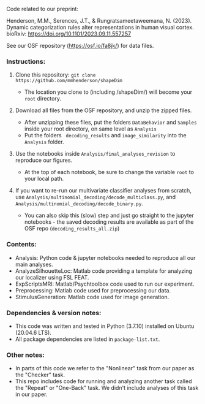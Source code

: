 Code related to our preprint: 

Henderson, M.M., Serences, J.T., & Rungratsameetaweemana, N. (2023). Dynamic categorization rules alter representations in human visual cortex. bioRxiv: https://doi.org/10.1101/2023.09.11.557257

See our OSF repository (https://osf.io/fa8jk/) for data files. 

### Instructions:
1. Clone this repository: ``` git clone https://github.com/mmhenderson/shapeDim ```
	* The location you clone to (including /shapeDim/) will become your ``` root ``` directory.
	
2. Download all files from the OSF repository, and unzip the zipped files.
	* After unzipping these files, put the folders ```DataBehavior``` and ```Samples``` inside your root directory, on same level as ```Analysis```
	* Put the folders ``` decoding_results``` and ```image_similarity``` into the ```Analysis``` folder.

3. Use the notebooks inside ```Analysis/final_analyses_revision``` to reproduce our figures.
	* At the top of each notebook, be sure to change the variable ```root``` to your local path.

4. If you want to re-run our multivariate classifier analyses from scratch, use ```Analysis/multinomial_decoding/decode_multiclass.py```, and ```Analysis/multinomial_decoding/decode_binary.py```. 
	* You can also skip this (slow) step and just go straight to the jupyter notebooks - the saved decoding results are available as part of the OSF repo (```decoding_results_all.zip```)

### Contents:
* Analysis: Python code & jupyter notebooks needed to reproduce all our main analyses. 
* AnalyzeSilhouetteLoc: Matlab code providing a template for analyzing our localizer using FSL FEAT.
* ExpScriptsMRI: Matlab/Psychtoolbox code used to run our experiment.
* Preprocessing: Matlab code used for preprocessing our data.
* StimulusGeneration: Matlab code used for image generation.

### Dependencies & version notes:
* This code was written and tested in Python (3.7.10) installed on Ubuntu (20.04.6 LTS). 
* All package dependencies are listed in ```package-list.txt```.

### Other notes:

* In parts of this code we refer to the "Nonlinear" task from our paper as the "Checker" task.
* This repo includes code for running and analyzing another task called the "Repeat" or "One-Back" task. We didn't include analyses of this task in our paper.

  
